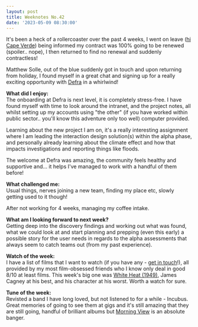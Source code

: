 ```yaml
---
layout: post
title: Weeknotes No.42
date: '2023-05-09 08:30:00'
---
```

It's been a heck of a rollercoaster over the past 4 weeks, I went on leave (<a href="https://www.instagram.com/p/Crs0k9qIel4/" title="a link to my one photo of us in cape verde in Instagram">hi Cape Verde</a>) being informed my contract was 100% going to be renewed (spoiler.. nope), I then returned to find no renewal and suddenly contractless! 

Matthew Solle, out of the blue suddenly got in touch and upon returning from holiday, I found myself in a great chat and signing up for a really exciting opportunity with <a href="https://www.gov.uk/government/organisations/department-for-environment-food-rural-affairs" title="a link to the GOV.UK page showing DEFRA">Defra</a> in a whirlwind!

<strong>What did I enjoy:</strong><br>
The onboarding at Defra is next level, it is completely stress-free. I have found myself with time to look around the intranet, and the project notes, all whilst setting up my accounts using "the other" (if you have worked within public sector.. you'll know this adventure only too well) computer provided.

Learning about the new project I am on, it's a really interesting assignment where I am leading the interaction design solution(s) within the alpha phase, and personally already learning about the climate effect and how that impacts investigations and reporting things like floods.

The welcome at Defra was amazing, the community feels healthy and supportive and... it helps I've managed to work with a handful of them before!

<strong>What challenged me:</strong><br>
Usual things, nerves joining a new team, finding my place etc, slowly getting used to it though!

After not working for 4 weeks, managing my coffee intake.

<strong>What am I looking forward to next week?</strong><br>
Getting deep into the discovery findings and working out what was found, what we could look at and start planning and prepping (even this early) a possible story for the user needs in regards to the alpha assessments that always seem to catch teams out (from my past experience).

<strong>Watch of the week:</strong><br>
I have a list of films that I want to watch (if you have any - <a href="/contact.html" title="link to my contact page to send me film recommendations">get in touch</a>!), all provided by my most film-obsessed friends who I know only deal in good 8/10 at least films. This week's big one was <a href="https://www.imdb.com/title/tt0042041/" title="IMDB link to the film White Heat">White Heat (1949)</a>, James Cagney at his best, and his character at his worst. Worth a watch for sure.

<strong>Tune of the week:</strong><br>
Revisted a band I have long loved, but not listened to for a while - Incubus. Great memories of going to see them at gigs and it's still amazing that they are still going, handful of brilliant albums but <a href="https://open.spotify.com/album/1rQZbncicoXyB64DqoH7OY" title="Spotify link to Incubus Morning view album">Morning View</a> is an absolute banger.